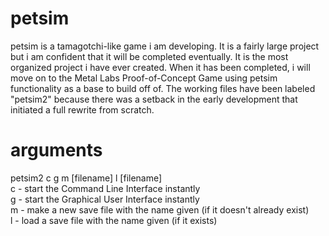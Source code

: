 # petsim
petsim is a tamagotchi-like game i am developing. It is a fairly large project but i am confident that it will be completed eventually. It is the most organized project i have ever created. When it has been completed, i will move on to the Metal Labs Proof-of-Concept Game using petsim functionality as a base to build off of. The working files have been labeled "petsim2" because there was a setback in the early development that initiated a full rewrite from scratch.
# arguments
petsim2 c g m [filename] l [filename]
<br>
c - start the Command Line Interface instantly
<br>
g - start the Graphical User Interface instantly
<br>
m - make a new save file with the name given (if it doesn't already exist)
<br>
l - load a save file with the name given (if it exists)
<br>
